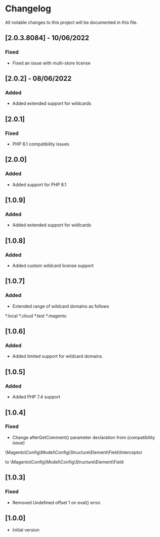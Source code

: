 # Changelog

All notable changes to this project will be documented in this file.

## [2.0.3.8084] - 10/06/2022

### Fixed

- Fixed an issue with multi-store license 

## [2.0.2] - 08/06/2022

### Added

- Added extended support for wildcards

## [2.0.1]

### Fixed

- PHP 8.1 compatibility issues

## [2.0.0]

### Added

- Added support for PHP 8.1

## [1.0.9]

### Added

- Added extended support for widlcards

## [1.0.8]

### Added

- Added custom wildcard license support

## [1.0.7]

### Added

- Extended range of wildcard domains as follows

*.local
*.cloud
*.test
*.magento

## [1.0.6]

### Added

- Added limited support for wildcard domains.

## [1.0.5]

### Added

- Added PHP 7.4 support

## [1.0.4]

### Fixed

- Change afterGetComment() parameter declaration from (compatibility issue)

\Magento\Config\Model\Config\Structure\Element\Field\Interceptor

to \Magento\Config\Model\Config\Structure\Element\Field

## [1.0.3]

### Fixed

- Removed Undefined offset 1 on eval() error.

## [1.0.0]

- Initial version